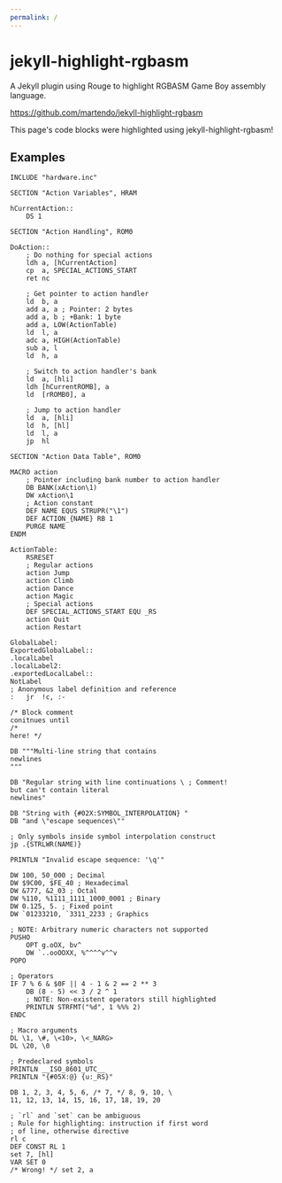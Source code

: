 ```yaml
---
permalink: /
---
```


# jekyll-highlight-rgbasm

A Jekyll plugin using Rouge to highlight RGBASM Game Boy assembly language.

<https://github.com/martendo/jekyll-highlight-rgbasm>

This page's code blocks were highlighted using jekyll-highlight-rgbasm!

## Examples

<div id="style-container" style="display: none;">
	<label for="style-select">Style:</label>
	<br>
	<select id="style-select">
		<option value="default">default</option>
		<option value="abap">abap</option>
		<option value="algol">algol</option>
		<option value="algol_nu">algol_nu</option>
		<option value="arduino">arduino</option>
		<option value="autumn">autumn</option>
		<option value="borland">borland</option>
		<option value="bw">bw</option>
		<option value="colorful">colorful</option>
		<option value="emacs">emacs</option>
		<option value="friendly">friendly</option>
		<option value="fruity">fruity</option>
		<option value="gruvbox-dark">gruvbox-dark</option>
		<option value="gruvbox-light">gruvbox-light</option>
		<option value="igor">igor</option>
		<option value="inkpot">inkpot</option>
		<option value="lovelace">lovelace</option>
		<option value="manni">manni</option>
		<option value="material">material</option>
		<option value="monokai">monokai</option>
		<option value="murphy">murphy</option>
		<option value="native">native</option>
		<option value="paraiso-dark">paraiso-dark</option>
		<option value="paraiso-light">paraiso-light</option>
		<option value="pastie">pastie</option>
		<option value="perldoc">perldoc</option>
		<option value="rainbow_dash">rainbow_dash</option>
		<option value="rrt">rrt</option>
		<option value="sas">sas</option>
		<option value="solarized-dark">solarized-dark</option>
		<option value="solarized-light">solarized-light</option>
		<option value="stata-dark">stata-dark</option>
		<option value="stata-light">stata-light</option>
		<option value="tango">tango</option>
		<option value="trac">trac</option>
		<option value="vim">vim</option>
		<option value="vs">vs</option>
		<option value="xcode">xcode</option>
		<option value="zenburn">zenburn</option>
	</select>
</div>

```rgbasm
INCLUDE "hardware.inc"

SECTION "Action Variables", HRAM

hCurrentAction::
	DS 1

SECTION "Action Handling", ROM0

DoAction::
	; Do nothing for special actions
	ldh	a, [hCurrentAction]
	cp	a, SPECIAL_ACTIONS_START
	ret	nc

	; Get pointer to action handler
	ld	b, a
	add	a, a ; Pointer: 2 bytes
	add	a, b ; +Bank: 1 byte
	add	a, LOW(ActionTable)
	ld	l, a
	adc	a, HIGH(ActionTable)
	sub	a, l
	ld	h, a

	; Switch to action handler's bank
	ld	a, [hli]
	ldh	[hCurrentROMB], a
	ld	[rROMB0], a

	; Jump to action handler
	ld	a, [hli]
	ld	h, [hl]
	ld	l, a
	jp	hl

SECTION "Action Data Table", ROM0

MACRO action
	; Pointer including bank number to action handler
	DB BANK(xAction\1)
	DW xAction\1
	; Action constant
	DEF NAME EQUS STRUPR("\1")
	DEF ACTION_{NAME} RB 1
	PURGE NAME
ENDM

ActionTable:
	RSRESET
	; Regular actions
	action Jump
	action Climb
	action Dance
	action Magic
	; Special actions
	DEF SPECIAL_ACTIONS_START EQU _RS
	action Quit
	action Restart
```

```rgbasm
GlobalLabel:
ExportedGlobalLabel::
.localLabel
.localLabel2:
.exportedLocalLabel::
NotLabel
; Anonymous label definition and reference
:	jr	!c, :-

/* Block comment
conitnues until
/*
here! */

DB """Multi-line string that contains
newlines
"""

DB "Regular string with line continuations \ ; Comment!
but can't contain literal
newlines"

DB "String with {#02X:SYMBOL_INTERPOLATION} "
DB "and \"escape sequences\""

; Only symbols inside symbol interpolation construct
jp .{STRLWR(NAME)}

PRINTLN "Invalid escape sequence: '\q'"

DW 100, 50_000 ; Decimal
DW $9C00, $FE_40 ; Hexadecimal
DW &777, &2_03 ; Octal
DW %110, %1111_1111_1000_0001 ; Binary
DW 0.125, 5. ; Fixed point
DW `01233210, `3311_2233 ; Graphics

; NOTE: Arbitrary numeric characters not supported
PUSHO
	OPT g.oOX, bv^
	DW `..ooOOXX, %^^^^v^^v
POPO

; Operators
IF 7 % 6 & $0F || 4 - 1 & 2 == 2 ** 3
	DB (8 - 5) << 3 / 2 ^ 1
	; NOTE: Non-existent operators still highlighted
	PRINTLN STRFMT("%d", 1 %%% 2)
ENDC

; Macro arguments
DL \1, \#, \<10>, \<_NARG>
DL \20, \0

; Predeclared symbols
PRINTLN __ISO_8601_UTC__
PRINTLN "{#05X:@} {u:_RS}"

DB 1, 2, 3, 4, 5, 6, /* 7, */ 8, 9, 10, \
11, 12, 13, 14, 15, 16, 17, 18, 19, 20

; `rl` and `set` can be ambiguous
; Rule for highlighting: instruction if first word
; of line, otherwise directive
rl c
DEF CONST RL 1
set 7, [hl]
VAR SET 0
/* Wrong! */ set 2, a
```
